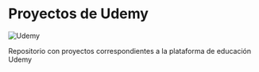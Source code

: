 # Proyectos de Udemy
![Udemy](https://www.udemy.com/staticx/udemy/images/v7/logo-udemy-inverted.svg)

Repositorio con proyectos correspondientes a la plataforma de educación Udemy
